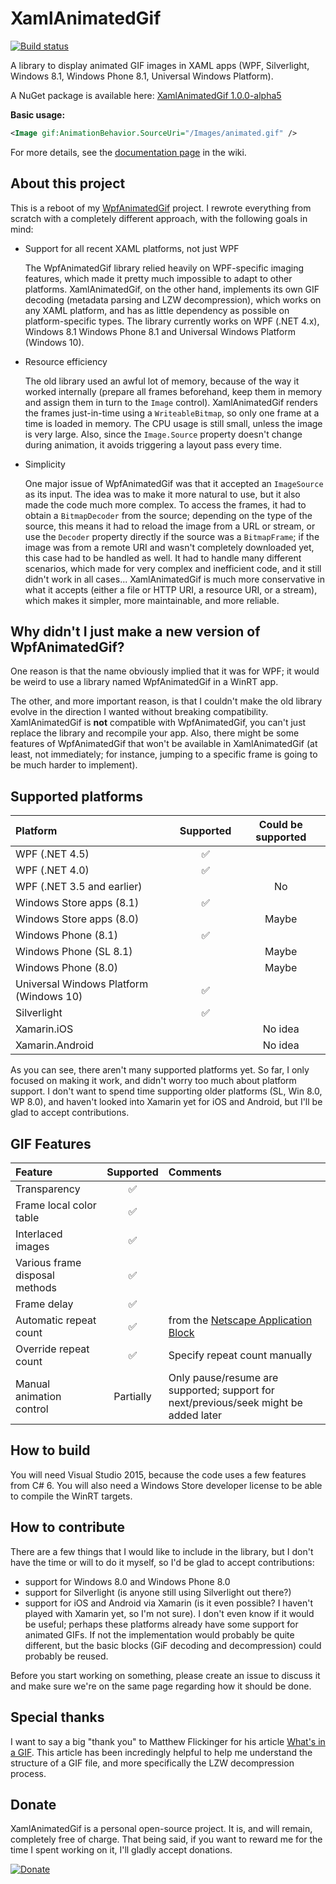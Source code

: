 XamlAnimatedGif
===============

[![Build status](https://ci.appveyor.com/api/projects/status/huf6heqkc2hvu7qd?svg=true)](https://ci.appveyor.com/project/thomaslevesque/xamlanimatedgif)

A library to display animated GIF images in XAML apps (WPF, Silverlight, Windows 8.1, Windows Phone 8.1, Universal Windows Platform).

A NuGet package is available here: [XamlAnimatedGif 1.0.0-alpha5](http://www.nuget.org/packages/XamlAnimatedGif/1.0.0-alpha5)

**Basic usage:**

```xml
<Image gif:AnimationBehavior.SourceUri="/Images/animated.gif" />
```

For more details, see the [documentation page](https://github.com/XamlAnimatedGif/XamlAnimatedGif/wiki/Documentation) in the wiki.

About this project
------------------

This is a reboot of my [WpfAnimatedGif](https://github.com/thomaslevesque/WpfAnimatedGif) project. I rewrote everything from scratch with a completely different approach, with the following goals in mind:

- Support for all recent XAML platforms, not just WPF

  The WpfAnimatedGif library relied heavily on WPF-specific imaging features, which made it pretty much impossible to adapt to other platforms. XamlAnimatedGif, on the other hand, implements its own GIF decoding (metadata parsing and LZW decompression), which works on any XAML platform, and has as little dependency as possible on platform-specific types. The library currently works on WPF (.NET 4.x), Windows 8.1 Windows Phone 8.1 and Universal Windows Platform (Windows 10).

- Resource efficiency

  The old library used an awful lot of memory, because of the way it worked internally (prepare all frames beforehand, keep them in memory and assign them in turn to the `Image` control). XamlAnimatedGif renders the frames just-in-time using a `WriteableBitmap`, so only one frame at a time is loaded in memory. The CPU usage is still small, unless the image is very large. Also, since the `Image.Source` property doesn't change during animation, it avoids triggering a layout pass every time.

- Simplicity

  One major issue of WpfAnimatedGif was that it accepted an `ImageSource` as its input. The idea was to make it more natural to use, but it also made the code much more complex. To access the frames, it had to obtain a `BitmapDecoder` from the source; depending on the type of the source, this means it had to reload the image from a URL or stream, or use the `Decoder` property directly if the source was a `BitmapFrame`; if the image was from a remote URI and wasn't completely downloaded yet, this case had to be handled as well. It had to handle many different scenarios, which made for very complex and inefficient code, and it still didn't work in all cases... XamlAnimatedGif is much more conservative in what it accepts (either a file or HTTP URI, a resource URI, or a stream), which makes it simpler, more maintainable, and more reliable.

Why didn't I just make a new version of WpfAnimatedGif?
-------------------------------------------------------

One reason is that the name obviously implied that it was for WPF; it would be weird to use a library named WpfAnimatedGif in a WinRT app.

The other, and more important reason, is that I couldn't make the old library evolve in the direction I wanted without breaking compatibility. XamlAnimatedGif is **not** compatible with WpfAnimatedGif, you can't just replace the library and recompile your app. Also, there might be some features of WpfAnimatedGif that won't be available in XamlAnimatedGif (at least, not immediately; for instance, jumping to a specific frame is going to be much harder to implement).


Supported platforms
-------------------

|Platform            | Supported | Could be supported |
|:-------------------|:---------:|:------------------:|
|WPF (.NET 4.5)      | :white_check_mark: |  |
|WPF (.NET 4.0)      |  :white_check_mark: |  |
|WPF (.NET 3.5 and earlier) |  | No |
|Windows Store apps (8.1) |  :white_check_mark: | |
|Windows Store apps (8.0) |  | Maybe |
|Windows Phone (8.1) |  :white_check_mark: |  |
|Windows Phone (SL 8.1) |  | Maybe |
|Windows Phone (8.0) |  | Maybe |
|Universal Windows Platform (Windows 10) | :white_check_mark: |  |
|Silverlight         | :white_check_mark: |  |
|Xamarin.iOS         |  | No idea |
|Xamarin.Android     |  | No idea |

As you can see, there aren't many supported platforms yet. So far, I only focused on making it work, and didn't worry too much about platform support. I don't want to spend time supporting older platforms (SL, Win 8.0, WP 8.0), and haven't looked into Xamarin yet for iOS and Android, but I'll be glad to accept contributions.

GIF Features
--------

| Feature | Supported | Comments |
|:--------|:---------:|:---------|
|Transparency|:white_check_mark:||
|Frame local color table|:white_check_mark:||
|Interlaced images|:white_check_mark:||
|Various frame disposal methods|:white_check_mark:||
|Frame delay|:white_check_mark:||
|Automatic repeat count|:white_check_mark:|from the [Netscape Application Block](http://www.vurdalakov.net/misc/gif/netscape-looping-application-extension)|
|Override repeat count|:white_check_mark:|Specify repeat count manually|
|Manual animation control|Partially|Only pause/resume are supported; support for next/previous/seek might be added later|

How to build
------------

You will need Visual Studio 2015, because the code uses a few features from C# 6. You will also need a Windows Store developer license to be able to compile the WinRT targets.


How to contribute
-----------------

There are a few things that I would like to include in the library, but I don't have the time or will to do it myself, so I'd be glad to accept contributions:
- support for Windows 8.0 and Windows Phone 8.0
- support for Silverlight (is anyone still using Silverlight out there?)
- support for iOS and Android via Xamarin (is it even possible? I haven't played with Xamarin yet, so I'm not sure). I don't even know if it would be useful; perhaps these platforms already have some support for animated GIFs. If not the implementation would probably be quite different, but the basic blocks (GiF decoding and decompression) could probably be reused.

Before you start working on something, please create an issue to discuss it and make sure we're on the same page regarding how it should be done.


Special thanks
--------------

I want to say a big "thank you" to Matthew Flickinger for his article [What's in a GIF](http://www.matthewflickinger.com/lab/whatsinagif/index.html). This article has been incredingly helpful to help me understand the structure of a GIF file, and more specifically the LZW decompression process.

Donate
------

XamlAnimatedGif is a personal open-source project. It is, and will remain, completely free of charge. That being said, if you want to reward me for the time I spent working on it, I'll  gladly accept donations.

[![Donate](https://www.paypalobjects.com/en_US/i/btn/btn_donate_SM.gif)](https://www.paypal.me/thomaslevesque)
